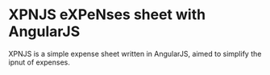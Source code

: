 XPNJS eXPeNses sheet with AngularJS
===================================

XPNJS is a simple expense sheet written in AngularJS, aimed to simplify the ipnut of expenses.
